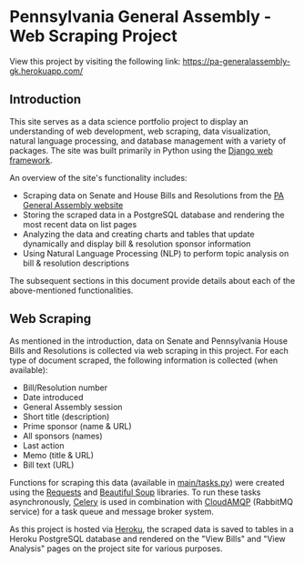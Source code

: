# Pennsylvania General Assembly - Web Scraping Project

View this project by visiting the following link: https://pa-generalassembly-gk.herokuapp.com/

## Introduction

This site serves as a data science portfolio project to display an understanding of web development, web scraping, data visualization, natural language processing, and database management with a variety of packages. The site was built primarily in Python using the [Django web framework](https://www.djangoproject.com/).

An overview of the site's functionality includes:
* Scraping data on Senate and House Bills and Resolutions from the [PA General Assembly website](https://www.legis.state.pa.us/ "Pennsylvania General Assembly")
* Storing the scraped data in a PostgreSQL database and rendering the most recent data on list pages
* Analyzing the data and creating charts and tables that update dynamically and display bill & resolution sponsor information
* Using Natural Language Processing (NLP) to perform topic analysis on bill & resolution descriptions

The subsequent sections in this document provide details about each of the above-mentioned functionalities.

## Web Scraping

As mentioned in the introduction, data on Senate and Pennsylvania House Bills and Resolutions is collected via web scraping in this project. For each type of document scraped, the following information is collected (when available):
* Bill/Resolution number
* Date introduced
* General Assembly session
* Short title (description)
* Prime sponsor (name & URL)
* All sponsors (names)
* Last action
* Memo (title & URL)
* Bill text (URL)

Functions for scraping this data (available in [main/tasks.py](https://github.com/AI-gregking/pa-general-assembly/blob/main/main/tasks.py)) were created using the [Requests](https://requests.readthedocs.io/en/master/) and [Beautiful Soup](https://www.crummy.com/software/BeautifulSoup/bs4/doc/) libraries. To run these tasks asynchronously, [Celery](https://docs.celeryproject.org/en/stable/) is used in combination with [CloudAMQP](https://www.cloudamqp.com/docs/index.html) (RabbitMQ service) for a task queue and message broker system.

As this project is hosted via [Heroku](https://devcenter.heroku.com/), the scraped data is saved to tables in a Heroku PostgreSQL database and rendered on the "View Bills" and "View Analysis" pages on the project site for various purposes.